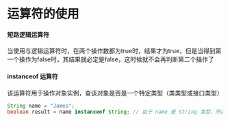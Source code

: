 # 运算符的使用



#### 短路逻辑运算符

当使用与逻辑运算符时，在两个操作数都为true时，结果才为true，但是当得到第一个操作为false时，其结果就必定是false，这时候就不会再判断第二个操作了

#### instanceof 运算符

该运算符用于操作对象实例，查该对象是否是一个特定类型（类类型或接口类型）

```java
String name = "James";
boolean result = name instanceof String; // 由于 name 是 String 类型，所以返回真
```

